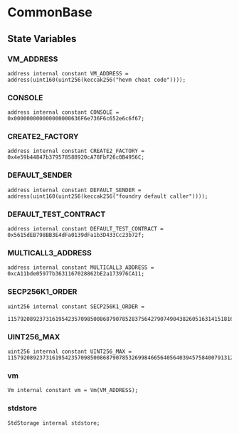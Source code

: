 # CommonBase

## State Variables
### VM_ADDRESS

```solidity
address internal constant VM_ADDRESS = address(uint160(uint256(keccak256("hevm cheat code"))));
```


### CONSOLE

```solidity
address internal constant CONSOLE = 0x000000000000000000636F6e736F6c652e6c6f67;
```


### CREATE2_FACTORY

```solidity
address internal constant CREATE2_FACTORY = 0x4e59b44847b379578588920cA78FbF26c0B4956C;
```


### DEFAULT_SENDER

```solidity
address internal constant DEFAULT_SENDER = address(uint160(uint256(keccak256("foundry default caller"))));
```


### DEFAULT_TEST_CONTRACT

```solidity
address internal constant DEFAULT_TEST_CONTRACT = 0x5615dEB798BB3E4dFa0139dFa1b3D433Cc23b72f;
```


### MULTICALL3_ADDRESS

```solidity
address internal constant MULTICALL3_ADDRESS = 0xcA11bde05977b3631167028862bE2a173976CA11;
```


### SECP256K1_ORDER

```solidity
uint256 internal constant SECP256K1_ORDER =
    115792089237316195423570985008687907852837564279074904382605163141518161494337;
```


### UINT256_MAX

```solidity
uint256 internal constant UINT256_MAX = 115792089237316195423570985008687907853269984665640564039457584007913129639935;
```


### vm

```solidity
Vm internal constant vm = Vm(VM_ADDRESS);
```


### stdstore

```solidity
StdStorage internal stdstore;
```


